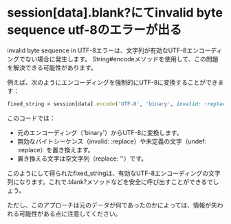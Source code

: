 # session[data].blank?にてinvalid byte sequence utf-8のエラーが出る

invalid byte sequence in UTF-8エラーは、文字列が有効なUTF-8エンコーディングでない場合に発生します。
String#encodeメソッドを使用して、この問題を解決できる可能性があります。

例えば、次のようにエンコーディングを強制的にUTF-8に変換することができます：

```ruby
fixed_string = session[data].encode('UTF-8', 'binary', invalid: :replace, undef: :replace, replace: '')
```

このコードでは：

- 元のエンコーディング（'binary'）からUTF-8に変換します。
- 無効なバイトシーケンス（invalid: :replace）や未定義の文字（undef: :replace）を置き換えます。
- 置き換える文字は空文字列（replace: ''）です。

このようにして得られたfixed_stringは、有効なUTF-8エンコーディングの文字列になります。これで.blank?メソッドなどを安全に呼び出すことができるでしょう。

ただし、このアプローチは元のデータが何であったのかによっては、情報が失われる可能性がある点に注意してください。
